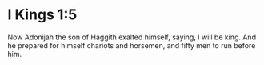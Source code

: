 # I Kings 1:5

Now Adonijah the son of Haggith exalted himself, saying, I will be king. And he prepared for himself chariots and horsemen, and fifty men to run before him.
